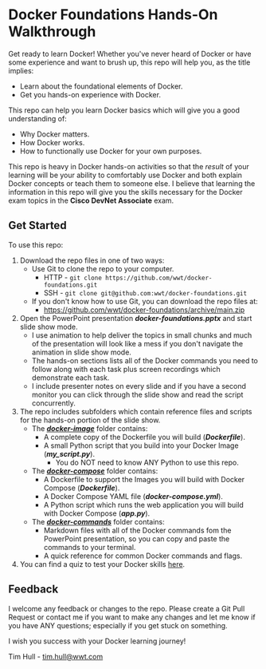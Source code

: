 # Docker Foundations Hands-On Walkthrough
Get ready to learn Docker!  Whether you've never heard of Docker or have some experience and want to brush up, this repo will help you, as the title implies:

- Learn about the foundational elements of Docker.
- Get you hands-on experience with Docker.

This repo can help you learn Docker basics which will give you a good understanding of:

- Why Docker matters.
- How Docker works.
- How to functionally use Docker for your own purposes.

This repo is heavy in Docker hands-on activities so that the *result* of your learning will be your ability to comfortably use Docker and both explain Docker concepts or teach them to someone else.  I believe that learning the information in this repo will give you the skills necessary for the Docker exam topics in the **Cisco DevNet Associate** exam.



## Get Started

To use this repo:

1. Download the repo files in one of two ways:
   - Use Git to clone the repo to your computer.
     - HTTP - `git clone https://github.com/wwt/docker-foundations.git`
     - SSH - `git clone git@github.com:wwt/docker-foundations.git `
   - If you don't know how to use Git, you can download the repo files at:
     - https://github.com/wwt/docker-foundations/archive/main.zip
2. Open the PowerPoint presentation ***docker-foundations.pptx*** and start slide show mode.
   - I use animation to help deliver the topics in small chunks and much of the presentation will look like a mess if you don't navigate the animation in slide show mode.
   - The hands-on sections lists all of the Docker commands you need to follow along with each task plus screen recordings which demonstrate each task.
   - I include presenter notes on every slide and if you have a second monitor you can click through the slide show and read the script concurrently.
3. The repo includes subfolders which contain reference files and scripts for the hands-on portion of the slide show.
   - The [***docker-image***](https://github.com/wwt/docker-foundations/tree/master/docker-image "docker-image") folder contains:
     - A complete copy of the Dockerfile you will build (***Dockerfile***).
     - A small Python script that you build into your Docker Image (***my_script.py***).
       - You do NOT need to know ANY Python to use this repo.
   - The [***docker-compose***](https://github.com/wwt/docker-foundations/tree/master/docker-compose "docker-compose") folder contains:
     - A Dockerfile to support the Images you will build with Docker Compose (***Dockerfile***).
     - A Docker Compose YAML file (***docker-compose.yml***).
     - A Python script which runs the web application you will build with Docker Compose (***app.py***).
   - The [***docker-commands***](https://github.com/wwt/docker-foundations/tree/master/docker-commands "docker-commands") folder contains:
     - Markdown files with all of the Docker commands fom the PowerPoint presentation, so you can copy and paste the commands to your terminal.
     - A quick reference for common Docker commands and flags.
4. You can find a quiz to test your Docker skills [here](https://wwt.github.io/DevNet-quizzes/html/docker-fundamentals.html).



## Feedback

I welcome any feedback or changes to the repo.  Please create a Git Pull Request or contact me if you want to make any changes and let me know if you have ANY questions; especially if you get stuck on something.

I wish you success with your Docker learning journey!



Tim Hull - tim.hull@wwt.com